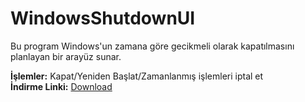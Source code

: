 # WindowsShutdownUI
Bu program Windows'un zamana göre gecikmeli olarak kapatılmasını planlayan bir arayüz sunar. <br>

**İşlemler:** Kapat/Yeniden Başlat/Zamanlanmış işlemleri iptal et <br>
**İndirme Linki:** [Download](https://github.com/furkanisitan/WindowsShutdownUI/releases/download/1.0/WindowsShutdownUI.exe "Download")
